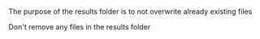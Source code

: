 The purpose of the results folder is to not overwrite already existing files

Don't remove any files in the results folder
